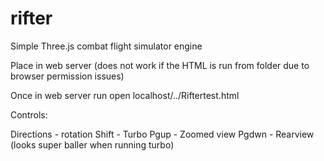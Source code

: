 rifter
======

Simple Three.js combat flight simulator engine

Place in web server (does not work if the HTML is run from folder due to browser permission issues)

Once in web server run open localhost/../Riftertest.html

Controls:

Directions - rotation
Shift - Turbo
Pgup - Zoomed view
Pgdwn - Rearview (looks super baller when running turbo)

